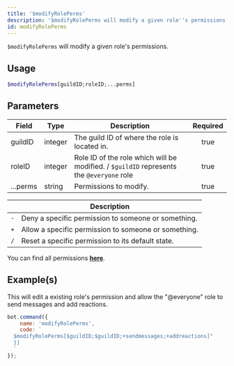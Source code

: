 ```yaml
---
title: '$modifyRolePerms'
description: '$modifyRolePerms will modify a given role''s permissions.'
id: modifyRolePerms
---
```


`$modifyRolePerms` will modify a given role's permissions.

## Usage

```php
$modifyRolePerms[guildID;roleID;...perms]
```

## Parameters

| Field    | Type    | Description                                                                              | Required |
| -------- | ------- | ---------------------------------------------------------------------------------------- |:--------:|
| guildID  | integer | The guild ID of where the role is located in.                                            |   true   |
| roleID   | integer | Role ID of the role which will be modified. / `$guildID` represents the `@everyone` role |   true   |
| ...perms | string  | Permissions to modify.                                                                   |   true   |

|     | Description                                          |
| --- | ---------------------------------------------------- |
| `-` | Deny a specific permission to someone or something.  |
| `+` | Allow a specific permission to someone or something. |
| `/` | Reset a specific permission to its default state.    |

You can find all permissions __[here](../../guides/Client/2permissionsintents.md)__.

## Example(s)

This will edit a existing role's permission and allow the "@everyone" role to send messages and add reactions.

```javascript
bot.command({
    name: 'modifyRolePerms',
    code: `
  $modifyRolePerms[$guildID;$guildID;+sendmessages;+addreactions]"
  }]
  `
});
```